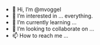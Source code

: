- 👋 Hi, I’m @mvoggel
- 👀 I’m interested in ... everything. 
- 🌱 I’m currently learning ... 
- 💞️ I’m looking to collaborate on ...
- 📫 How to reach me ... 
 
<!---
mvoggel/mvoggel is a ✨ special ✨ repository because its `README.md` (this file) appears on your GitHub profile.
You can click the Preview link to take a look at your changes.
--->
